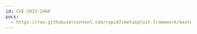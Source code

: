 ```yaml
---
id: CVE-2013-2460
pocs:
  - https://raw.githubusercontent.com/rapid7/metasploit-framework/master/modules/exploits/multi/browser/java_jre17_provider_skeleton.rb
---
```

